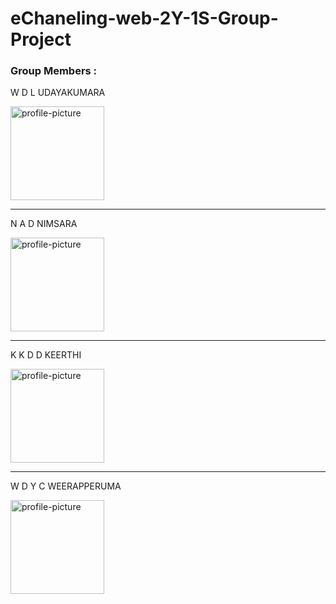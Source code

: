 <h1>eChaneling-web-2Y-1S-Group-Project</h1>

<h3>Group Members :</h3>


<div align="Left">
  <p>W D L UDAYAKUMARA</p>
  <img height="150" src="https://avatars.githubusercontent.com/u/79270918?v=4" alt="profile-picture" /><hr>

  <p>N A D NIMSARA</p>
  <img height="150" src="https://avatars.githubusercontent.com/u/135406270?v=4"  alt="profile-picture" /><hr>

  <p>K K D D KEERTHI</p>
  <img height="150" src="https://scontent.fcmb1-2.fna.fbcdn.net/v/t1.6435-9/140381689_107571361319172_1400545002781431475_n.jpg?_nc_cat=100&ccb=1-7&_nc_sid=09cbfe&_nc_eui2=AeGC9aY0BzEr_sZNPrU8iwawzd-lbp8j30PN36VunyPfQ4jZLMcrEhRY0OAsm3QmDDn77kzXrnUlJLVzMghBU1Jo&_nc_ohc=8lmeD77Ia-kAX93FHrf&_nc_ht=scontent.fcmb1-2.fna&oh=00_AfDyOoPXBZDRr8rS1pCPUnpmDz0ZjZ6RwwRAqosbmKkGTA&oe=6516E9B7" alt="profile-picture"  /><hr>

  <p>W D Y C WEERAPPERUMA</p>
  <img height="150" src="https://scontent.fcmb1-2.fna.fbcdn.net/v/t39.30808-6/327731331_512261531030656_3013954923911578859_n.jpg?_nc_cat=104&ccb=1-7&_nc_sid=a2f6c7&_nc_eui2=AeHNZMxHd3VVHumiFyTmzp-kBTX6rmkHulAFNfquaQe6UMVvqKZ3_0PWJjq_35jNRg8iQB7ytqt0xCQ2VY9whCCL&_nc_ohc=1OUZ-cwNNwIAX8aJDCg&_nc_ht=scontent.fcmb1-2.fna&oh=00_AfBiJRPeHvIoMm3a89-u8qhM2rvfpRMsScx5DALxh7Q3WQ&oe=64F3FA00" alt="profile-picture"  />
</div>

